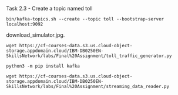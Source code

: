 

Task 2.3 - Create a topic named toll

```
bin/kafka-topics.sh --create --topic toll --bootstrap-server localhost:9092
```


download_simulator.jpg.
```
wget https://cf-courses-data.s3.us.cloud-object-storage.appdomain.cloud/IBM-DB0250EN-SkillsNetwork/labs/Final%20Assignment/toll_traffic_generator.py
```


```
python3 -m pip install kafka
```

```
wget https://cf-courses-data.s3.us.cloud-object-storage.appdomain.cloud/IBM-DB0250EN-SkillsNetwork/labs/Final%20Assignment/streaming_data_reader.py
```